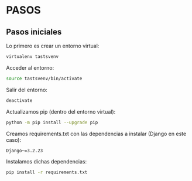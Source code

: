 # PASOS

## Pasos iniciales

Lo primero es crear un entorno virtual:
``` bash
virtualenv tastsvenv
```
Acceder al entorno:
``` bash
source tastsvenv/bin/activate
```
Salir del entorno:
``` bash
deactivate
```
Actualizamos pip (dentro del entorno virtual):
``` bash
python -m pip install --upgrade pip
```
Creamos requirements.txt con las dependencias a instalar (Django en este caso):
``` bash
Django~=3.2.23
```
Instalamos dichas dependencias:
``` bash
pip install -r requirements.txt
```
